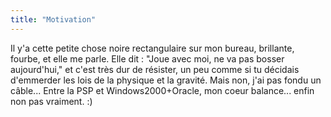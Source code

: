 ```yaml
---
title: "Motivation"
---
```


Il y'a cette petite chose noire rectangulaire sur mon bureau, brillante,
fourbe, et elle me parle. Elle dit : "Joue avec moi, ne va pas bosser
aujourd'hui," et c'est très dur de résister, un peu comme si tu décidais
d'emmerder les lois de la physique et la gravité. Mais non, j'ai pas fondu un
câble... Entre la PSP et Windows2000+Oracle, mon coeur balance... enfin non
pas vraiment. :)

